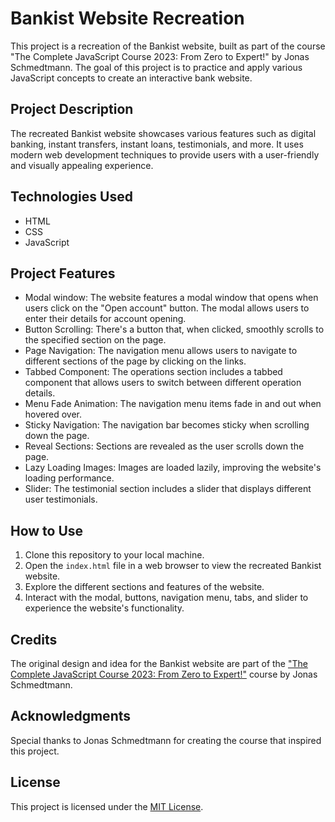 <h1>Bankist Website Recreation</h1>

<p>This project is a recreation of the Bankist website, built as part of the course "The Complete JavaScript Course 2023: From Zero to Expert!" by Jonas Schmedtmann. The goal of this project is to practice and apply various JavaScript concepts to create an interactive bank website.</p>

<h2>Project Description</h2>

<p>The recreated Bankist website showcases various features such as digital banking, instant transfers, instant loans, testimonials, and more. It uses modern web development techniques to provide users with a user-friendly and visually appealing experience.</p>

<h2>Technologies Used</h2>

<ul>
  <li>HTML</li>
  <li>CSS</li>
  <li>JavaScript</li>
</ul>

<h2>Project Features</h2>

<ul>
  <li>Modal window: The website features a modal window that opens when users click on the "Open account" button. The modal allows users to enter their details for account opening.</li>
  <li>Button Scrolling: There's a button that, when clicked, smoothly scrolls to the specified section on the page.</li>
  <li>Page Navigation: The navigation menu allows users to navigate to different sections of the page by clicking on the links.</li>
  <li>Tabbed Component: The operations section includes a tabbed component that allows users to switch between different operation details.</li>
  <li>Menu Fade Animation: The navigation menu items fade in and out when hovered over.</li>
  <li>Sticky Navigation: The navigation bar becomes sticky when scrolling down the page.</li>
  <li>Reveal Sections: Sections are revealed as the user scrolls down the page.</li>
  <li>Lazy Loading Images: Images are loaded lazily, improving the website's loading performance.</li>
  <li>Slider: The testimonial section includes a slider that displays different user testimonials.</li>
</ul>

<h2>How to Use</h2>

<ol>
  <li>Clone this repository to your local machine.</li>
  <li>Open the <code>index.html</code> file in a web browser to view the recreated Bankist website.</li>
  <li>Explore the different sections and features of the website.</li>
  <li>Interact with the modal, buttons, navigation menu, tabs, and slider to experience the website's functionality.</li>
</ol>

<h2>Credits</h2>

<p>The original design and idea for the Bankist website are part of the <a href="https://www.udemy.com/course/the-complete-javascript-course/?utm_source=adwords-learn&utm_medium=udemyads&utm_campaign=DSA_CA_Tech&utm_content=deal4584&utm_term=_._ag_76808851605_._ad_623904154925_._de_c_._dm__._pl__._ti_dsa-796176361085_._li_9000416_._pd__._&gclid=CjwKCAjwoqGnBhAcEiwAwK-OkbAm3LNTX_oWrbF_q5hziSB1uem7ZurhwI-9Mb4pk2fwZoHjdkxx0hoCZsEQAvD_BwE">"The Complete JavaScript Course 2023: From Zero to Expert!"</a> course by Jonas Schmedtmann.</p>

<h2>Acknowledgments</h2>

<p>Special thanks to Jonas Schmedtmann for creating the course that inspired this project.</p>

<h2>License</h2>

<p>This project is licensed under the <a href="LICENSE">MIT License</a>.</p>
